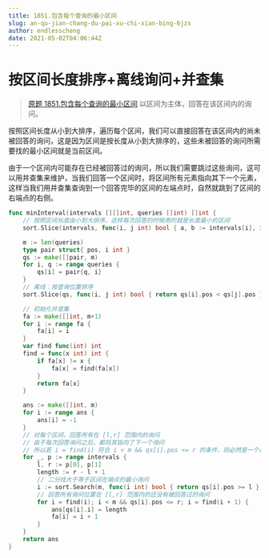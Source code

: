 ```yaml
---
title: 1851.包含每个查询的最小区间
slug: an-qu-jian-chang-du-pai-xu-chi-xian-bing-6jzs
author: endlesscheng
date: 2021-05-02T04:06:44Z
---
```

# 按区间长度排序+离线询问+并查集
 
> [原题 1851.包含每个查询的最小区间](https://leetcode.cn/problems/minimum-interval-to-include-each-query)
以区间为主体，回答在该区间内的询问。

按照区间长度从小到大排序，遍历每个区间，我们可以直接回答在该区间内的尚未被回答的询问，这是因为区间是按长度从小到大排序的，这些未被回答的询问所需要找的最小区间就是当前区间。

由于一个区间内可能存在已经被回答过的询问，所以我们需要跳过这些询问，这可以用并查集来维护，当我们回答一个区间时，将区间所有元素指向其下一个元素，这样当我们用并查集查询到一个回答完毕的区间的左端点时，自然就跳到了区间的右端点的右侧。

```go
func minInterval(intervals [][]int, queries []int) []int {
	// 按照区间长度由小到大排序，这样每次回答的时候用的就是长度最小的区间
	sort.Slice(intervals, func(i, j int) bool { a, b := intervals[i], intervals[j]; return a[1]-a[0] < b[1]-b[0] })

	m := len(queries)
	type pair struct{ pos, i int }
	qs := make([]pair, m)
	for i, q := range queries {
		qs[i] = pair{q, i}
	}
	// 离线：按查询位置排序
	sort.Slice(qs, func(i, j int) bool { return qs[i].pos < qs[j].pos })

	// 初始化并查集
	fa := make([]int, m+1)
	for i := range fa {
		fa[i] = i
	}
	var find func(int) int
	find = func(x int) int {
		if fa[x] != x {
			fa[x] = find(fa[x])
		}
		return fa[x]
	}

	ans := make([]int, m)
	for i := range ans {
		ans[i] = -1
	}
	// 对每个区间，回答所有在 [l,r] 范围内的询问
	// 由于每次回答询问之后，都将其指向了下一个询问
	// 所以若 i = find(i) 符合 i < m && qs[i].pos <= r 的条件，则必然是一个在 [l,r] 范围内的还没有回答过的询问
	for _, p := range intervals {
		l, r := p[0], p[1]
		length := r - l + 1
		// 二分找大于等于区间左端点的最小询问
		i := sort.Search(m, func(i int) bool { return qs[i].pos >= l })
		// 回答所有询问位置在 [l,r] 范围内的还没有被回答过的询问
		for i = find(i); i < m && qs[i].pos <= r; i = find(i + 1) {
			ans[qs[i].i] = length
			fa[i] = i + 1
		}
	}
	return ans
}
```
